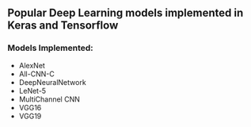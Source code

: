 
## Popular Deep Learning models implemented in Keras and Tensorflow

### Models Implemented:
  - AlexNet
  - All-CNN-C
  - DeepNeuralNetwork
  - LeNet-5
  - MultiChannel CNN
  - VGG16
  - VGG19



